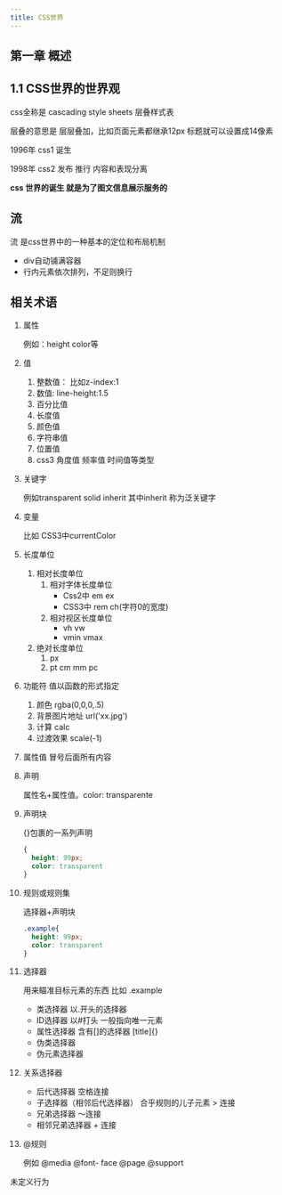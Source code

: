 ```yaml
---
title: CSS世界
---
```

## 第一章 概述

## 1.1 CSS世界的世界观

css全称是 cascading style sheets  层叠样式表

层叠的意思是 层层叠加，比如页面元素都继承12px  标题就可以设置成14像素

1996年 css1 诞生

1998年 css2 发布 推行 内容和表现分离

**css 世界的诞生 就是为了图文信息展示服务的**

## 流

流   是css世界中的一种基本的定位和布局机制

+ div自动铺满容器
+ 行内元素依次排列，不足则换行

## 相关术语

1. 属性

   例如：height color等

2. 值

   1. 整数值： 比如z-index:1
   2. 数值: line-height:1.5
   3. 百分比值
   4. 长度值
   5. 颜色值
   6. 字符串值
   7. 位置值
   8. css3 角度值 频率值 时间值等类型

3. 关键字

   例如transparent  solid inherit 其中inherit 称为泛关键字

4. 变量

   比如 CSS3中currentColor

5. 长度单位

   1. 相对长度单位
      1. 相对字体长度单位
         + Css2中 em ex
         + CSS3中 rem ch(字符0的宽度)
      2. 相对视区长度单位
         + vh vw
         + vmin vmax
   2. 绝对长度单位
      1. px
      2. pt cm mm pc

6. 功能符  值以函数的形式指定

   1. 颜色 rgba(0,0,0,.5)
   2. 背景图片地址 url('xx.jpg')
   3. 计算 calc
   4. 过渡效果 scale(-1)

7. 属性值 冒号后面所有内容

8. 声明

   属性名+属性值。color: transparente

9. 声明块

   {}包裹的一系列声明

   ```css
   {
     height: 99px;
     color: transparent
   }
   ```

10. 规则或规则集

    选择器+声明块

    ```css
    .example{
      height: 99px;
      color: transparent
    }
    ```

11. 选择器

    用来瞄准目标元素的东西 比如 .example

    + 类选择器  以.开头的选择器
    + ID选择器  以#打头 一般指向唯一元素
    + 属性选择器 含有[]的选择器 [title]{}
    + 伪类选择器
    + 伪元素选择器

12. 关系选择器

    + 后代选择器              空格连接
    + 子选择器（相邻后代选择器）       合乎规则的儿子元素   > 连接
    + 兄弟选择器              ～连接
    + 相邻兄弟选择器       + 连接

13. @规则

    例如 @media @font- face @page @support

未定义行为
